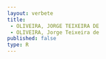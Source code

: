 ```yaml
---
layout: verbete
title:
 - OLIVEIRA, JORGE TEIXEIRA DE
 - OLIVEIRA, Jorge Teixeira de
published: false
type: R
---
```


